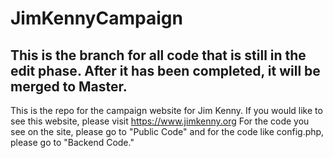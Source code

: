 # JimKennyCampaign
## This is the branch for all code that is still in the edit phase. After it has been completed, it will be merged to Master.

This is the repo for the campaign website for Jim Kenny.
If you would like to see this website, please visit https://www.jimkenny.org
For the code you see on the site, please go to "Public Code" and for the code like config.php, please go to "Backend Code."
